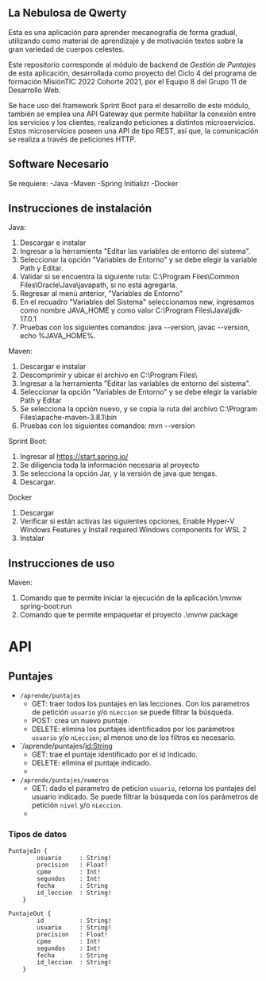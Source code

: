 ## La Nebulosa de Qwerty

Esta es una aplicación para aprender mecanografía de forma gradual, utilizando como material de aprendizaje y de motivación textos sobre la gran variedad de cuerpos celestes.

Este repositorio corresponde al módulo de backend de _Gestión de Puntajes_ de esta aplicación, desarrollada como proyecto del Ciclo 4 del programa de formación MisiónTIC 2022 Cohorte 2021, por el Equipo 8 del Grupo 11 de Desarrollo Web.

Se hace uso del framework Sprint Boot para el desarrollo de este módulo, también se emplea una API Gateway que permite habilitar la conexión entre los servicios y los clientes, realizando peticiones a distintos microservicios. Estos microservicios poseen una API de tipo REST, así que, la comunicación se realiza a través de peticiones HTTP.

## Software Necesario

Se requiere:
-Java
-Maven
-Spring Initializr
-Docker

## Instrucciones de instalación
Java:
1. Descargar e instalar  
2. Ingresar a la herramienta "Editar las variables de entorno del sistema".
3. Seleccionar la opción "Variables de Entorno" y se debe elegir la variable Path y Editar.
4. Validar si se encuentra la siguiente ruta: C:\Program Files\Common Files\Oracle\Java\javapath, si no está agregarla.
5. Regresar al menú anterior, "Variables de Entorno"
6. En el recuadro "Variables del Sistema" seleccionamos new, ingresamos como nombre JAVA_HOME y como valor C:\Program Files\Java\jdk-17.0.1
7. Pruebas con los siguientes comandos: java --version, javac --version, echo %JAVA_HOME%.

Maven: 
1. Descargar e instalar 
2. Descomprimir y ubicar el archivo en C:\Program Files\
3. Ingresar a la herramienta "Editar las variables de entorno del sistema".
4. Seleccionar la opción "Variables de Entorno" y se debe elegir la variable Path y Editar
5. Se selecciona la opción nuevo, y se copia la ruta del archivo C:\Program Files\apache-maven-3.8.1\bin
6. Pruebas con los siguientes comandos: mvn --version

Sprint Boot: 
1. Ingresar al https://start.spring.io/
2. Se diligencia toda la información necesaria al proyecto
3. Se selecciona la opción Jar, y la versión de java que tengas.
4. Descargar.

Docker
1. Descargar
2. Verificar si están activas las siguientes opciones, Enable Hyper-V
Windows Features y Install required Windows components for WSL 2
3. Instalar
## Instrucciones de uso
Maven: 
1. Comando que te permite iniciar la ejecución de la aplicación.\mvnw spring-boot:run
2. Comando que te permite empaquetar el proyecto 
.\mvnw package

# API

## Puntajes
- `/aprende/puntajes`
  - GET: traer todos los puntajes en las lecciones. Con los parametros de petición `usuario` y/o `nLeccion` se puede filtrar la búsqueda.
  - POST: crea un nuevo puntaje.
  - DELETE: elimina los puntajes identificados por los parámetros `usuario` y/o `nLeccion`; al menos uno de los filtros es necesario.
- `/aprende/puntajes/<id:String>
  - GET: trae el puntaje identificado por el id indicado.
  - DELETE: elimina el puntaje indicado.
  - 
- `/aprende/puntajes/numeros`
  - GET: dado el parametro de peticion `usuario`, retorna los puntajes del usuario indicado. Se puede filtrar la búsqueda con los parámetros de petición `nivel` y/o `nLeccion`.
  - 

### Tipos de datos

```
PuntajeIn {
        usuario     : String!
        precision   : Float!
        cpme        : Int!
        segundos    : Int!
        fecha       : String
        id_leccion  : String!
    }
```
````
PuntajeOut {
        id          : String!
        usuario     : String!
        precision   : Float!
        cpme        : Int!
        segundos    : Int!
        fecha       : String
        id_leccion  : String!
    }
````




 
